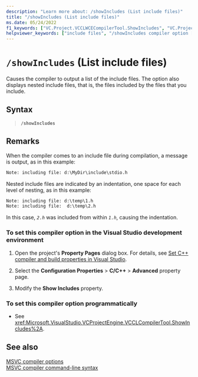 ```yaml
---
description: "Learn more about: /showIncludes (List include files)"
title: "/showIncludes (List include files)"
ms.date: 05/24/2022
f1_keywords: ["VC.Project.VCCLWCECompilerTool.ShowIncludes", "VC.Project.VCCLCompilerTool.ShowIncludes", "/showincludes"]
helpviewer_keywords: ["include files", "/showIncludes compiler option [C++]", "include files, displaying in compilation", "-showIncludes compiler option [C++]", "showIncludes compiler option [C++]"]
---
```

# `/showIncludes` (List include files)

Causes the compiler to output a list of the include files. The option also displays nested include files, that is, the files included by the files that you include.

## Syntax

> **`/showIncludes`**

## Remarks

When the compiler comes to an include file during compilation, a message is output, as in this example:

```cmd
Note: including file: d:\MyDir\include\stdio.h
```

Nested include files are indicated by an indentation, one space for each level of nesting, as in this example:

```cmd
Note: including file: d:\temp\1.h
Note: including file:  d:\temp\2.h
```

In this case, *`2.h`* was included from within *`1.h`*, causing the indentation.

### To set this compiler option in the Visual Studio development environment

1. Open the project's **Property Pages** dialog box. For details, see [Set C++ compiler and build properties in Visual Studio](../working-with-project-properties.md).

1. Select the **Configuration Properties** > **C/C++** > **Advanced** property page.

1. Modify the **Show Includes** property.

### To set this compiler option programmatically

- See <xref:Microsoft.VisualStudio.VCProjectEngine.VCCLCompilerTool.ShowIncludes%2A>.

## See also

[MSVC compiler options](compiler-options.md)\
[MSVC compiler command-line syntax](compiler-command-line-syntax.md)
